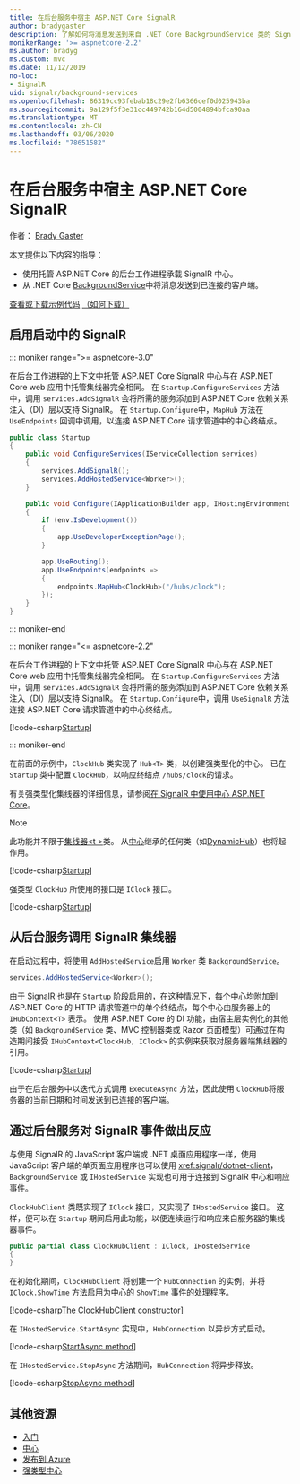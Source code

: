 ```yaml
---
title: 在后台服务中宿主 ASP.NET Core SignalR
author: bradygaster
description: 了解如何将消息发送到来自 .NET Core BackgroundService 类的 SignalR 客户端。
monikerRange: '>= aspnetcore-2.2'
ms.author: bradyg
ms.custom: mvc
ms.date: 11/12/2019
no-loc:
- SignalR
uid: signalr/background-services
ms.openlocfilehash: 86319cc93febab18c29e2fb6366cef0d025943ba
ms.sourcegitcommit: 9a129f5f3e31cc449742b164d5004894bfca90aa
ms.translationtype: MT
ms.contentlocale: zh-CN
ms.lasthandoff: 03/06/2020
ms.locfileid: "78651582"
---
```

# <a name="host-aspnet-core-opno-locsignalr-in-background-services"></a>在后台服务中宿主 ASP.NET Core SignalR

作者： [Brady Gaster](https://twitter.com/bradygaster)

本文提供以下内容的指导：

* 使用托管 ASP.NET Core 的后台工作进程承载 SignalR 中心。
* 从 .NET Core [BackgroundService](xref:Microsoft.Extensions.Hosting.BackgroundService)中将消息发送到已连接的客户端。

[查看或下载示例代码](https://github.com/dotnet/AspNetCore.Docs/tree/master/aspnetcore/signalr/background-service/sample/) [（如何下载）](xref:index#how-to-download-a-sample)

## <a name="enable-opno-locsignalr-in-startup"></a>启用启动中的 SignalR

::: moniker range=">= aspnetcore-3.0"

在后台工作进程的上下文中托管 ASP.NET Core SignalR 中心与在 ASP.NET Core web 应用中托管集线器完全相同。 在 `Startup.ConfigureServices` 方法中，调用 `services.AddSignalR` 会将所需的服务添加到 ASP.NET Core 依赖关系注入（DI）层以支持 SignalR。 在 `Startup.Configure`中，`MapHub` 方法在 `UseEndpoints` 回调中调用，以连接 ASP.NET Core 请求管道中的中心终结点。

```csharp
public class Startup
{
    public void ConfigureServices(IServiceCollection services)
    {
        services.AddSignalR();
        services.AddHostedService<Worker>();
    }

    public void Configure(IApplicationBuilder app, IHostingEnvironment env)
    {
        if (env.IsDevelopment())
        {
            app.UseDeveloperExceptionPage();
        }

        app.UseRouting();
        app.UseEndpoints(endpoints =>
        {
            endpoints.MapHub<ClockHub>("/hubs/clock");
        });
    }
}
```

::: moniker-end

::: moniker range="<= aspnetcore-2.2"

在后台工作进程的上下文中托管 ASP.NET Core SignalR 中心与在 ASP.NET Core web 应用中托管集线器完全相同。 在 `Startup.ConfigureServices` 方法中，调用 `services.AddSignalR` 会将所需的服务添加到 ASP.NET Core 依赖关系注入（DI）层以支持 SignalR。 在 `Startup.Configure`中，调用 `UseSignalR` 方法连接 ASP.NET Core 请求管道中的中心终结点。

[!code-csharp[Startup](background-service/sample/Server/Startup.cs?name=Startup)]

::: moniker-end

在前面的示例中，`ClockHub` 类实现了 `Hub<T>` 类，以创建强类型化的中心。 已在 `Startup` 类中配置 `ClockHub`，以响应终结点 `/hubs/clock`的请求。

有关强类型化集线器的详细信息，请参阅[在 SignalR 中使用中心 ASP.NET Core](xref:signalr/hubs#strongly-typed-hubs)。

> [!NOTE]
> 此功能并不限于[集线器\<t >](xref:Microsoft.AspNetCore.SignalR.Hub`1)类。 从[中心](xref:Microsoft.AspNetCore.SignalR.Hub)继承的任何类（如[DynamicHub](xref:Microsoft.AspNetCore.SignalR.DynamicHub)）也将起作用。

[!code-csharp[Startup](background-service/sample/Server/ClockHub.cs?name=ClockHub)]

强类型 `ClockHub` 所使用的接口是 `IClock` 接口。

[!code-csharp[Startup](background-service/sample/HubServiceInterfaces/IClock.cs?name=IClock)]

## <a name="call-a-opno-locsignalr-hub-from-a-background-service"></a>从后台服务调用 SignalR 集线器

在启动过程中，将使用 `AddHostedService`启用 `Worker` 类 `BackgroundService`。

```csharp
services.AddHostedService<Worker>();
```

由于 SignalR 也是在 `Startup` 阶段启用的，在这种情况下，每个中心均附加到 ASP.NET Core 的 HTTP 请求管道中的单个终结点，每个中心由服务器上的 `IHubContext<T>` 表示。 使用 ASP.NET Core 的 DI 功能，由宿主层实例化的其他类（如 `BackgroundService` 类、MVC 控制器类或 Razor 页面模型）可通过在构造期间接受 `IHubContext<ClockHub, IClock>` 的实例来获取对服务器端集线器的引用。

[!code-csharp[Startup](background-service/sample/Server/Worker.cs?name=Worker)]

由于在后台服务中以迭代方式调用 `ExecuteAsync` 方法，因此使用 `ClockHub`将服务器的当前日期和时间发送到已连接的客户端。

## <a name="react-to-opno-locsignalr-events-with-background-services"></a>通过后台服务对 SignalR 事件做出反应

与使用 SignalR 的 JavaScript 客户端或 .NET 桌面应用程序一样，使用 JavaScript 客户端的单页面应用程序也可以使用 <xref:signalr/dotnet-client>，`BackgroundService` 或 `IHostedService` 实现也可用于连接到 SignalR 中心和响应事件。

`ClockHubClient` 类既实现了 `IClock` 接口，又实现了 `IHostedService` 接口。 这样，便可以在 `Startup` 期间启用此功能，以便连续运行和响应来自服务器的集线器事件。

```csharp
public partial class ClockHubClient : IClock, IHostedService
{
}
```

在初始化期间，`ClockHubClient` 将创建一个 `HubConnection` 的实例，并将 `IClock.ShowTime` 方法启用为中心的 `ShowTime` 事件的处理程序。

[!code-csharp[The ClockHubClient constructor](background-service/sample/Clients.ConsoleTwo/ClockHubClient.cs?name=ClockHubClientCtor)]

在 `IHostedService.StartAsync` 实现中，`HubConnection` 以异步方式启动。

[!code-csharp[StartAsync method](background-service/sample/Clients.ConsoleTwo/ClockHubClient.cs?name=StartAsync)]

在 `IHostedService.StopAsync` 方法期间，`HubConnection` 将异步释放。

[!code-csharp[StopAsync method](background-service/sample/Clients.ConsoleTwo/ClockHubClient.cs?name=StopAsync)]

## <a name="additional-resources"></a>其他资源

* [入门](xref:tutorials/signalr)
* [中心](xref:signalr/hubs)
* [发布到 Azure](xref:signalr/publish-to-azure-web-app)
* [强类型中心](xref:signalr/hubs#strongly-typed-hubs)
